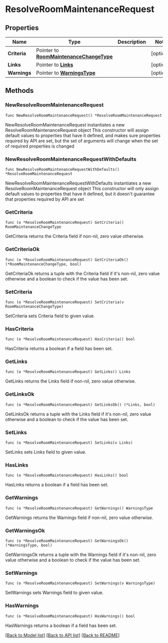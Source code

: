 # ResolveRoomMaintenanceRequest

## Properties

Name | Type | Description | Notes
------------ | ------------- | ------------- | -------------
**Criteria** | Pointer to [**RoomMaintenanceChangeType**](RoomMaintenanceChangeType.md) |  | [optional] 
**Links** | Pointer to [**Links**](Links.md) |  | [optional] 
**Warnings** | Pointer to [**WarningsType**](WarningsType.md) |  | [optional] 

## Methods

### NewResolveRoomMaintenanceRequest

`func NewResolveRoomMaintenanceRequest() *ResolveRoomMaintenanceRequest`

NewResolveRoomMaintenanceRequest instantiates a new ResolveRoomMaintenanceRequest object
This constructor will assign default values to properties that have it defined,
and makes sure properties required by API are set, but the set of arguments
will change when the set of required properties is changed

### NewResolveRoomMaintenanceRequestWithDefaults

`func NewResolveRoomMaintenanceRequestWithDefaults() *ResolveRoomMaintenanceRequest`

NewResolveRoomMaintenanceRequestWithDefaults instantiates a new ResolveRoomMaintenanceRequest object
This constructor will only assign default values to properties that have it defined,
but it doesn't guarantee that properties required by API are set

### GetCriteria

`func (o *ResolveRoomMaintenanceRequest) GetCriteria() RoomMaintenanceChangeType`

GetCriteria returns the Criteria field if non-nil, zero value otherwise.

### GetCriteriaOk

`func (o *ResolveRoomMaintenanceRequest) GetCriteriaOk() (*RoomMaintenanceChangeType, bool)`

GetCriteriaOk returns a tuple with the Criteria field if it's non-nil, zero value otherwise
and a boolean to check if the value has been set.

### SetCriteria

`func (o *ResolveRoomMaintenanceRequest) SetCriteria(v RoomMaintenanceChangeType)`

SetCriteria sets Criteria field to given value.

### HasCriteria

`func (o *ResolveRoomMaintenanceRequest) HasCriteria() bool`

HasCriteria returns a boolean if a field has been set.

### GetLinks

`func (o *ResolveRoomMaintenanceRequest) GetLinks() Links`

GetLinks returns the Links field if non-nil, zero value otherwise.

### GetLinksOk

`func (o *ResolveRoomMaintenanceRequest) GetLinksOk() (*Links, bool)`

GetLinksOk returns a tuple with the Links field if it's non-nil, zero value otherwise
and a boolean to check if the value has been set.

### SetLinks

`func (o *ResolveRoomMaintenanceRequest) SetLinks(v Links)`

SetLinks sets Links field to given value.

### HasLinks

`func (o *ResolveRoomMaintenanceRequest) HasLinks() bool`

HasLinks returns a boolean if a field has been set.

### GetWarnings

`func (o *ResolveRoomMaintenanceRequest) GetWarnings() WarningsType`

GetWarnings returns the Warnings field if non-nil, zero value otherwise.

### GetWarningsOk

`func (o *ResolveRoomMaintenanceRequest) GetWarningsOk() (*WarningsType, bool)`

GetWarningsOk returns a tuple with the Warnings field if it's non-nil, zero value otherwise
and a boolean to check if the value has been set.

### SetWarnings

`func (o *ResolveRoomMaintenanceRequest) SetWarnings(v WarningsType)`

SetWarnings sets Warnings field to given value.

### HasWarnings

`func (o *ResolveRoomMaintenanceRequest) HasWarnings() bool`

HasWarnings returns a boolean if a field has been set.


[[Back to Model list]](../README.md#documentation-for-models) [[Back to API list]](../README.md#documentation-for-api-endpoints) [[Back to README]](../README.md)


